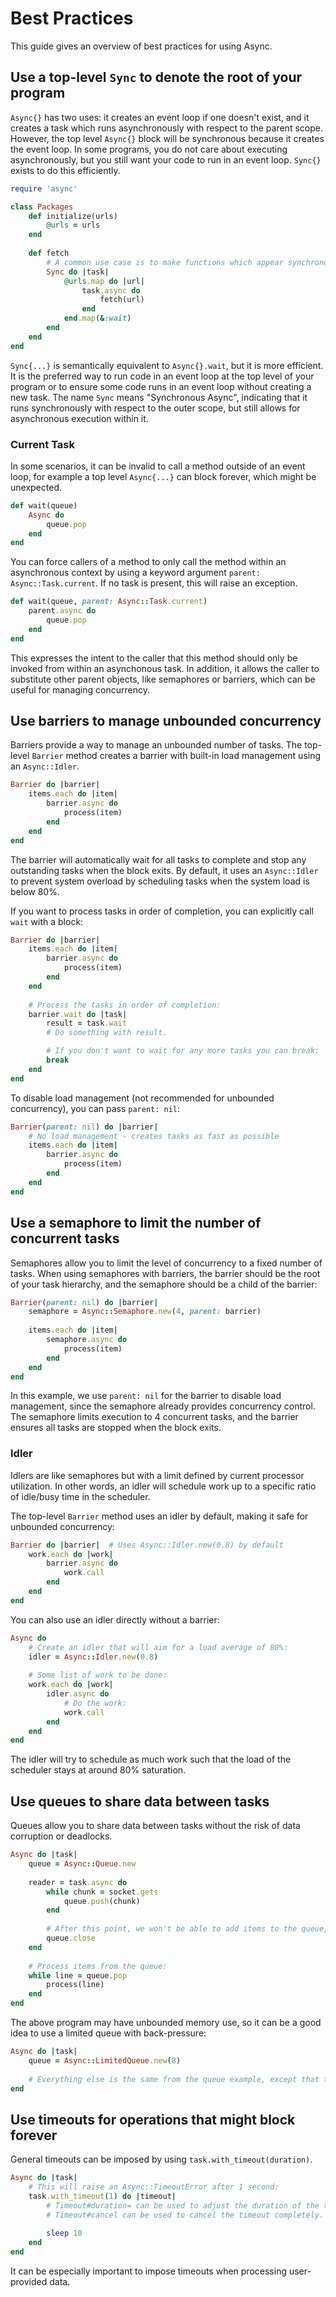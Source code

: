 # Best Practices

This guide gives an overview of best practices for using Async.

## Use a top-level `Sync` to denote the root of your program

`Async{}` has two uses: it creates an event loop if one doesn't exist, and it creates a task which runs asynchronously with respect to the parent scope. However, the top level `Async{}` block will be synchronous because it creates the event loop. In some programs, you do not care about executing asynchronously, but you still want your code to run in an event loop. `Sync{}` exists to do this efficiently.

```ruby
require 'async'

class Packages
	def initialize(urls)
		@urls = urls
	end
	
	def fetch
		# A common use case is to make functions which appear synchronous, but internally use asynchronous execution:
		Sync do |task|
			@urls.map do |url|
				task.async do
					fetch(url)
				end
			end.map(&:wait)
		end
	end
end
```

`Sync{...}` is semantically equivalent to `Async{}.wait`, but it is more efficient. It is the preferred way to run code in an event loop at the top level of your program or to ensure some code runs in an event loop without creating a new task. The name `Sync` means "Synchronous Async", indicating that it runs synchronously with respect to the outer scope, but still allows for asynchronous execution within it.

### Current Task

In some scenarios, it can be invalid to call a method outside of an event loop, for example a top level `Async{...}` can block forever, which might be unexpected.

```ruby
def wait(queue)
	Async do
		queue.pop
	end
end
```

You can force callers of a method to only call the method within an asynchronous context by using a keyword argument `parent: Async::Task.current`. If no task is present, this will raise an exception.

```ruby
def wait(queue, parent: Async::Task.current)
	parent.async do
		queue.pop
	end
end
```

This expresses the intent to the caller that this method should only be invoked from within an asynchonous task. In addition, it allows the caller to substitute other parent objects, like semaphores or barriers, which can be useful for managing concurrency.

## Use barriers to manage unbounded concurrency

Barriers provide a way to manage an unbounded number of tasks. The top-level `Barrier` method creates a barrier with built-in load management using an `Async::Idler`.

```ruby
Barrier do |barrier|
	items.each do |item|
		barrier.async do
			process(item)
		end
	end
end
```

The barrier will automatically wait for all tasks to complete and stop any outstanding tasks when the block exits. By default, it uses an `Async::Idler` to prevent system overload by scheduling tasks when the system load is below 80%.

If you want to process tasks in order of completion, you can explicitly call `wait` with a block:

```ruby
Barrier do |barrier|
	items.each do |item|
		barrier.async do
			process(item)
		end
	end
	
	# Process the tasks in order of completion:
	barrier.wait do |task|
		result = task.wait
		# Do something with result.

		# If you don't want to wait for any more tasks you can break:
		break
	end
end
```

To disable load management (not recommended for unbounded concurrency), you can pass `parent: nil`:

```ruby
Barrier(parent: nil) do |barrier|
	# No load management - creates tasks as fast as possible
	items.each do |item|
		barrier.async do
			process(item)
		end
	end
end
```

## Use a semaphore to limit the number of concurrent tasks

Semaphores allow you to limit the level of concurrency to a fixed number of tasks. When using semaphores with barriers, the barrier should be the root of your task hierarchy, and the semaphore should be a child of the barrier:

```ruby
Barrier(parent: nil) do |barrier|
	semaphore = Async::Semaphore.new(4, parent: barrier)
	
	items.each do |item|
		semaphore.async do
			process(item)
		end
	end
end
```

In this example, we use `parent: nil` for the barrier to disable load management, since the semaphore already provides concurrency control. The semaphore limits execution to 4 concurrent tasks, and the barrier ensures all tasks are stopped when the block exits.

### Idler

Idlers are like semaphores but with a limit defined by current processor utilization. In other words, an idler will schedule work up to a specific ratio of idle/busy time in the scheduler.

The top-level `Barrier` method uses an idler by default, making it safe for unbounded concurrency:

```ruby
Barrier do |barrier|  # Uses Async::Idler.new(0.8) by default
	work.each do |work|
		barrier.async do
			work.call
		end
	end
end
```

You can also use an idler directly without a barrier:

```ruby
Async do
	# Create an idler that will aim for a load average of 80%:
	idler = Async::Idler.new(0.8)
	
	# Some list of work to be done:
	work.each do |work|
		idler.async do
			# Do the work:
			work.call
		end
	end
end
```

The idler will try to schedule as much work such that the load of the scheduler stays at around 80% saturation.

## Use queues to share data between tasks

Queues allow you to share data between tasks without the risk of data corruption or deadlocks.

```ruby
Async do |task|
	queue = Async::Queue.new
	
	reader = task.async do
		while chunk = socket.gets
			queue.push(chunk)
		end
		
		# After this point, we won't be able to add items to the queue, and popping items will eventually result in nil once all items are dequeued:
		queue.close
	end
	
	# Process items from the queue:
	while line = queue.pop
		process(line)
	end
end
```

The above program may have unbounded memory use, so it can be a good idea to use a limited queue with back-pressure:

```ruby
Async do |task|
	queue = Async::LimitedQueue.new(8)
	
	# Everything else is the same from the queue example, except that the pushing onto the queue will block once 8 items are buffered.
end
```

## Use timeouts for operations that might block forever

General timeouts can be imposed by using `task.with_timeout(duration)`.

```ruby
Async do |task|
	# This will raise an Async::TimeoutError after 1 second:
	task.with_timeout(1) do |timeout|
		# Timeout#duration= can be used to adjust the duration of the timeout.
		# Timeout#cancel can be used to cancel the timeout completely.
		
		sleep 10
	end
end
```

It can be especially important to impose timeouts when processing user-provided data.
